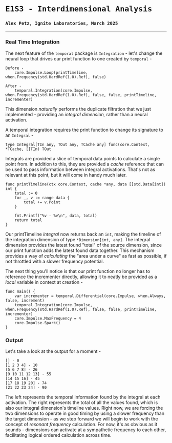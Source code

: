 # `E1S3 - Interdimensional Analysis`
### `Alex Petz, Ignite Laboratories, March 2025`

---

### Real Time Integration
The next feature of the `temporal` package is `Integration` - let's change the neural loop that drives our
print function to one created by `temporal` -

    Before -
	    core.Impulse.Loop(printTimeline, when.Frequency(std.HardRef(1.0).Ref), false)

    After -
	    temporal.Integration(core.Impulse, when.Frequency(std.HardRef(1.0).Ref), false, false, printTimeline, incrementer)

This dimension _naturally_ performs the duplicate filtration that we just implemented - providing an _integral
dimension,_ rather than a neural activation.

A temporal integration requires the print function to change its signature to an `Integral` -

    type Integral[TIn any, TOut any, TCache any] func(core.Context, *TCache, []TIn) TOut

Integrals are provided a slice of temporal data points to calculate a single point from.  In addition to this,
they are provided a _cache_ reference that can be used to pass information between integral activations.  That's
not as relevant at this point, but it will come in handy much later.

    func printTimeline(ctx core.Context, cache *any, data []std.Data[int]) int {
        total := 0
        for _, v := range data {
            total += v.Point
        }
    
        fmt.Printf("%v - %v\n", data, total)
        return total
    }

Our printTimeline _integral_ now returns back an `int`, making the timeline of the integration dimension of type
`*Dimension[int, any]`.  The integral dimension provides the latest found "total" of the source dimension,
since our print function adds the latest found data together.  This mechanism provides a way of _calculating_
the "area under a curve" as fast as possible, if not throttled with a slower frequency potential.

The next thing you'll notice is that our print function no longer has to reference the incrementer directly,
allowing it to neatly be provided as a _local_ variable in context at creation -

    func main() {
        var incrementer = temporal.Differential(core.Impulse, when.Always, false, increment)
        temporal.Integration(core.Impulse, when.Frequency(std.HardRef(1.0).Ref), false, false, printTimeline, incrementer)
        core.Impulse.MaxFrequency = 4
        core.Impulse.Spark()
    }

### Output
Let's take a look at the output for a moment -

    [] - 0
    [1 2 3 4] - 10
    [5 6 7 8] - 26
    [9 10 11 12 13] - 55
    [14 15 16] - 45
    [17 18 19 20] - 74
    [21 22 23 24] - 90

The left represents the temporal information found by the integral at each activation.  The right represents the
total of all the values found, which is also our integral dimension's timeline values.  Right now, we are
forcing the two dimensions to operate in good timing by using a slower frequency than the target dimension - as
we step forward we will begin to work with the concept of _resonant frequency_ calculation.  For now, it's as
obvious as it sounds - dimensions can activate at a sympathetic frequency to each other, facilitating logical
ordered calculation across time.